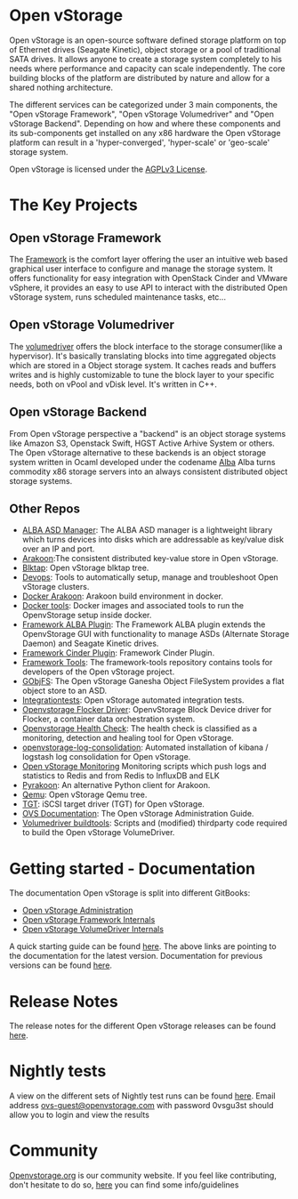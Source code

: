 # Open vStorage

Open vStorage is an open-source software defined storage platform on top of Ethernet drives (Seagate Kinetic), object storage or a pool of traditional SATA drives.
It allows anyone to create a storage system completely to his needs where performance and capacity can scale independently.
The core building blocks of the platform are distributed by nature and allow for a shared nothing architecture.

The different services can be categorized under 3 main components, the "Open vStorage Framework", "Open vStorage Volumedriver" and "Open vStorage Backend".
Depending on how and where these components and its sub-components get installed on any x86 hardware the Open vStorage platform can result in a 'hyper-converged', 'hyper-scale' or 'geo-scale' storage system.

Open vStorage is licensed under the [AGPLv3 License](http://www.gnu.org/licenses/agpl.html).

# The Key Projects
## Open vStorage Framework
The [Framework](https://github.com/openvstorage/framework) is the comfort layer offering the user an intuitive web based graphical user interface to configure and manage the storage system.
It offers functionality for easy integration with OpenStack Cinder and VMware vSphere, it provides an easy to use API to interact with the
distributed Open vStorage system, runs scheduled maintenance tasks, etc...

## Open vStorage Volumedriver
The [volumedriver](https://github.com/openvstorage/framework) offers the block interface to the storage consumer(like a hypervisor).
It's basically translating blocks into time aggregated objects which are stored in a Object storage system. It caches reads and buffers writes and is highly customizable to
tune the block layer to your specific needs, both on vPool and vDisk level.
It's written in C++.

## Open vStorage Backend
From Open vStorage perspective a "backend" is an object storage systems like Amazon S3, Openstack Swift, HGST Active Arhive System or others.
The Open vStorage alternative to these backends is an object storage system written in Ocaml developed under the codename [Alba](https://github.com/openvstorage/alba)
Alba turns commodity x86 storage servers into an always consistent distributed object storage systems.

## Other Repos
* [ALBA ASD Manager](https://github.com/openvstorage/alba-asdmanager): The ALBA ASD manager is a lightweight library which turns devices into disks which are addressable as key/value disk over an IP and port.
* [Arakoon](https://github.com/openvstorage/arakoon):The consistent distributed key-value store in Open vStorage.
* [Blktap](https://github.com/openvstorage/blktap): Open vStorage blktap tree.
* [Devops](https://github.com/openvstorage/dev_ops): Tools to automatically setup, manage and troubleshoot Open vStorage clusters.
* [Docker Arakoon](https://github.com/openvstorage/docker_arakoon): Arakoon build environment in docker.
* [Docker tools](https://github.com/openvstorage/docker-tools): Docker images and associated tools to run the OpenvStorage setup inside docker.
* [Framework ALBA Plugin](https://github.com/openvstorage/framework-alba-plugin): The Framework ALBA plugin extends the OpenvStorage GUI with functionality to manage ASDs (Alternate Storage Daemon) and Seagate Kinetic drives.
* [Framework Cinder Plugin](https://github.com/openvstorage/framework-cinder-plugin): Framework Cinder Plugin.
* [Framework Tools](https://github.com/openvstorage/framework-tools): The framework-tools repository contains tools for developers of the Open vStorage project.
* [GObjFS](https://github.com/openvstorage/gobjfs): The Open vStorage Ganesha Object FileSystem provides a flat object store to an ASD.
* [Integrationtests](https://github.com/openvstorage/integrationtests): Open vStorage automated integration tests.
* [Openvstorage Flocker Driver](https://github.com/openvstorage/openvstorage-flocker-driver): OpenvStorage Block Device driver for Flocker, a container data orchestration system.
* [Openvstorage Health Check](https://github.com/openvstorage/openvstorage-health-check): The health check is classified as a monitoring, detection and healing tool for Open vStorage.
* [openvstorage-log-consolidation](https://github.com/openvstorage/openvstorage-log-consolidation): Automated installation of kibana / logstash log consolidation for Open vStorage.
* [Open vStorage Monitoring](https://github.com/openvstorage/openvstorage-monitoring) Monitoring scripts which push logs and statistics to Redis and from Redis to InfluxDB and ELK
* [Pyrakoon](https://github.com/openvstorage/pyrakoon): An alternative Python client for Arakoon.
* [Qemu](https://github.com/openvstorage/qemu): Open vStorage Qemu tree.
* [TGT](https://github.com/openvstorage/tgt): iSCSI target driver (TGT) for Open vStorage.
* [OVS Documentation](https://github.com/openvstorage/ovs-documentation): The Open vStorage Administration Guide.
* [Volumedriver buildtools](https://github.com/openvstorage/volumedriver-buildtools): Scripts and (modified) thirdparty code required to build the Open vStorage VolumeDriver.

# Getting started - Documentation
The documentation Open vStorage is split into different GitBooks:
* [Open vStorage Administration](https://openvstorage.gitbooks.io/openvstorage/content/)
* [Open vStorage Framework Internals](https://openvstorage.gitbooks.io/framework/content/)
* [Open vStorage VolumeDriver Internals](https://openvstorage.gitbooks.io/volumedriver/content/)

A quick starting guide can be found [here](https://openvstorage.gitbooks.io/openvstorage/content/Installation/index.html). The above links are  pointing to the documentation for the latest version. Documentation for previous versions can be found [here](https://openvstorage.gitbooks.io/openvstorage/content/olderreleases.html).

# Release Notes
The release notes for the different Open vStorage releases can be found [here](releases.md).


# Nightly tests

A view on the different sets of Nightly test runs can be found [here](http://testrail.openvstorage.com/index.php?/runs/overview/10).
Email address ovs-guest@openvstorage.com with password 0vsgu3st should allow you to login and view the results

# Community

[Openvstorage.org](http://www.openvstorage.org) is our community website.
If you feel like contributing, don't hesitate to do so, [here](CONTRIBUTING.md) you can find some info/guidelines

